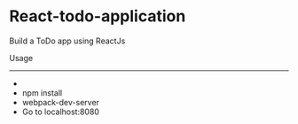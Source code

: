 # React-todo-application
Build a ToDo app using ReactJs

Usage
<hr />
<ul>
<li></li>
<li>npm install</li>
<li>webpack-dev-server</li>
<li>Go to localhost:8080</li>
</ul>
